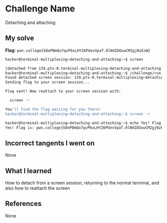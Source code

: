 # Challenge Name
Detaching and attaching

## My solve
**Flag:** `pwn.college{kDePBmQo7qvP6xLHY26PUevVpaT.0lN4IDOxwCM2gjNzEzW}`

```bash
hacker@terminal-multiplexing~detaching-and-attaching:~$ screen
```
```bash
[detached from 139.pts-0.terminal-multiplexing~detaching-and-attaching]
hacker@terminal-multiplexing~detaching-and-attaching:~$ /challenge/run
Found detached screen session: 139.pts-0.terminal-multiplexing~detaching-and-attaching
Sending flag to your screen session...

Flag sent! Now reattach to your screen session with:

  screen -r

You'll find the flag waiting for you there!
hacker@terminal-multiplexing~detaching-and-attaching:~$ screen -r
```
```bash
hacker@terminal-multiplexing~detaching-and-attaching:~$ echo Yes! Flag is: pwn.college{kDePBmQo7qvP6xLHY26PUevVpaT.0lN4IDOxwCM2gjNzEzW}
Yes! Flag is: pwn.college{kDePBmQo7qvP6xLHY26PUevVpaT.0lN4IDOxwCM2gjNzEzW}
```
## Incorrect tangents I went on
None

## What I learned
How to detach from a screen session, returning to the normal terminal, and also how to reattach the screen

## References 
None
